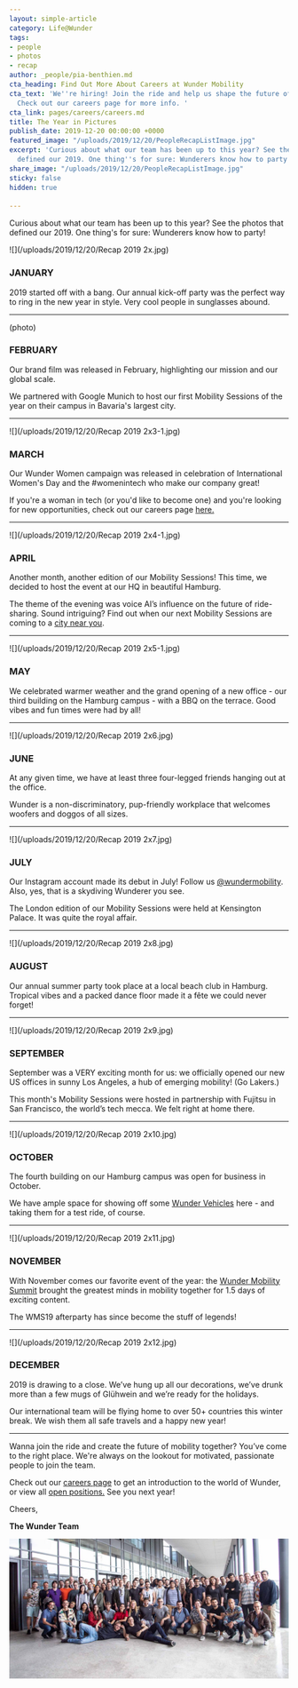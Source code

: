 ```yaml
---
layout: simple-article
category: Life@Wunder
tags:
- people
- photos
- recap
author: _people/pia-benthien.md
cta_heading: Find Out More About Careers at Wunder Mobility
cta_text: 'We''re hiring! Join the ride and help us shape the future of mobility.
  Check out our careers page for more info. '
cta_link: pages/careers/careers.md
title: The Year in Pictures
publish_date: 2019-12-20 00:00:00 +0000
featured_image: "/uploads/2019/12/20/PeopleRecapListImage.jpg"
excerpt: 'Curious about what our team has been up to this year? See the photos that
  defined our 2019. One thing''s for sure: Wunderers know how to party!'
share_image: "/uploads/2019/12/20/PeopleRecapListImage.jpg"
sticky: false
hidden: true

---
```

Curious about what our team has been up to this year? See the photos that defined our 2019. One thing's for sure: Wunderers know how to party!

![](/uploads/2019/12/20/Recap 2019 2x.jpg)

### JANUARY

2019 started off with a bang. Our annual kick-off party was the perfect way to ring in the new year in style. Very cool people in sunglasses abound.

***

(photo)

### FEBRUARY

Our brand film was released in February, highlighting our mission and our global scale.

We partnered with Google Munich to host our first Mobility Sessions of the year on their campus in Bavaria's largest city.

***

![](/uploads/2019/12/20/Recap 2019 2x3-1.jpg)

### MARCH

Our Wunder Women campaign was released in celebration of International Women's Day and the #womenintech who make our company great!

If you're a woman in tech (or you'd like to become one) and you're looking for new opportunities, check out our careers page [here.](https://www.wundermobility.com/careers/)

***

![](/uploads/2019/12/20/Recap 2019 2x4-1.jpg)

### APRIL

Another month, another edition of our Mobility Sessions! This time, we decided to host the event at our HQ in beautiful Hamburg.

The theme of the evening was voice AI’s influence on the future of ride-sharing. Sound intriguing? Find out when our next Mobility Sessions are coming to a [city near you](https://www.wundermobility.com/mobility-sessions/). 

***

![](/uploads/2019/12/20/Recap 2019 2x5-1.jpg)

### MAY

We celebrated warmer weather and the grand opening of a new office - our third building on the Hamburg campus - with a BBQ on the terrace. Good vibes and fun times were had by all!

***

![](/uploads/2019/12/20/Recap 2019 2x6.jpg)

### JUNE

At any given time, we have at least three four-legged friends hanging out at the office. 

Wunder is a non-discriminatory, pup-friendly workplace that welcomes woofers and doggos of all sizes.

***

![](/uploads/2019/12/20/Recap 2019 2x7.jpg)

### JULY

Our Instagram account made its debut in July! Follow us [@wundermobility](https://www.instagram.com/wundermobility/). Also, yes, that is a skydiving Wunderer you see. 

The London edition of our Mobility Sessions were held at Kensington Palace. It was quite the royal affair.

***

![](/uploads/2019/12/20/Recap 2019 2x8.jpg)

### AUGUST

Our annual summer party took place at a local beach club in Hamburg. Tropical vibes and a packed dance floor made it a fête we could never forget!

***

![](/uploads/2019/12/20/Recap 2019 2x9.jpg)

### SEPTEMBER

September was a VERY exciting month for us: we officially opened our new US offices in sunny Los Angeles, a hub of emerging mobility! (Go Lakers.)

This month's Mobility Sessions were hosted in partnership with Fujitsu in San Francisco, the world’s tech mecca. We felt right at home there.

***

![](/uploads/2019/12/20/Recap 2019 2x10.jpg)

### OCTOBER

The fourth building on our Hamburg campus was open for business in October.

We have ample space for showing off some [Wunder Vehicles](https://www.wundermobility.com/vehicles) here - and taking them for a test ride, of course.

***

![](/uploads/2019/12/20/Recap 2019 2x11.jpg)

### NOVEMBER

With November comes our favorite event of the year: the [Wunder Mobility Summit](https://www.wundermobility.com/summit/) brought the greatest minds in mobility together for 1.5 days of exciting content.

The WMS19 afterparty has since become the stuff of legends!

***

![](/uploads/2019/12/20/Recap 2019 2x12.jpg)

### DECEMBER

2019 is drawing to a close. We’ve hung up all our decorations, we’ve drunk more than a few mugs of Glühwein and we’re ready for the holidays. 

Our international team will be flying home to over 50+ countries this winter break. We wish them all safe travels and a happy new year!

***

Wanna join the ride and create the future of mobility together? You’ve come to the right place. We're always on the lookout for motivated, passionate people to join the team.

Check out our [careers page](https://www.wundermobility.com/careers/) to get an introduction to the world of Wunder, or view all [open positions.](https://www.wundermobility.com/careers/jobs) See you next year!

Cheers, 

**The Wunder Team** 

![](/uploads/2019/12/20/Aug6.jpg)